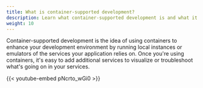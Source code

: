 ```yaml
---
title: What is container-supported development?
description: Learn what container-supported development is and what it looks like
weight: 10
---
```


Container-supported development is the idea of using containers to enhance your development environment by running local instances or emulators of the services your application relies on. Once you're using containers, it's easy to add additional services to visualize or troubleshoot what's going on in your services.

{{< youtube-embed pNcrto_wGi0 >}}

<div id="container-supported-development-lp-survey-anchor"></div>

